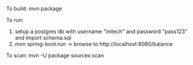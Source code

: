 To build: mvn package

To run:

1) setup a postgres db with username "initech" and password "pass123" and import schema.sql
2) mvn spring-boot:run
    -> browse to http://localhost:8080/balance

To scan: mvn -U package sourcex:scan


